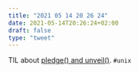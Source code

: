 ```yaml
---
title: "2021 05 14 20 26 24"
date: 2021-05-14T20:26:24+02:00
draft: false
type: "tweet"
---
```

TIL about [pledge() and unveil()](https://awesomekling.github.io/pledge-and-unveil-in-SerenityOS/). `#unix`
